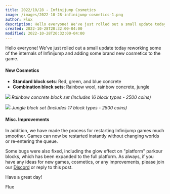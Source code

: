 ```yaml
---
title: 2022/10/28 - Infinijump Cosmetics
image: /images/2022-10-28-infinijump-cosmetics-1.png
author: Flux
description: Hello everyone! We've just rolled out a small update today reworking some of the internals of Infinijump and adding some brand new cosmetics to the game.
created: 2022-10-28T20:32:00-04:00
modified: 2022-10-28T20:32:00-04:00
---
```


Hello everyone! We've just rolled out a small update today reworking some of the internals of Infinijump and adding some brand new cosmetics to the game.

#### New Cosmetics

- **Standard block sets**: Red, green, and blue concrete
- **Combination block sets**: Rainbow wool, rainbow concrete, jungle

![](/images/2022-10-28-infinijump-cosmetics-1.png)
_Rainbow concrete block set (Includes 16 block types - 2500 coins)_

![](/images/2022-10-28-infinijump-cosmetics-2.png)
_Jungle block set (Includes 17 block types - 2500 coins)_

#### Misc. Improvements

In addition, we have made the process for restarting Infinijump games much smoother. Games can now be restarted instantly without changing worlds or re-entering the queue.

Some bugs were also fixed, including the glow effect on "platform" parkour blocks, which has been expanded to the full platform. As always, if you have any ideas for new games, cosmetics, or any improvements, please join our [Discord](/discord) or reply to this post.

Have a great day!

Flux

